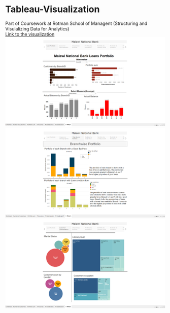 # Tableau-Visualization
Part of Coursework at Rotman School of Managent (Structuring and Visulalizing Data for Analytics)\
[Link to the visualization](https://public.tableau.com/profile/shashank.taneja#!/vizhome/MalawiNationalBankRSM8411/Story1?publish=yes)
![Covershot](https://github.com/tanejashashank/Tableau-Visualization/blob/master/Storycovershot.png)
![Customer Demographics](https://github.com/tanejashashank/Tableau-Visualization/blob/master/Portfolioscreenshot.png)
![Loans portfolio](https://github.com/tanejashashank/Tableau-Visualization/blob/master/Customerdemographics1.png)
